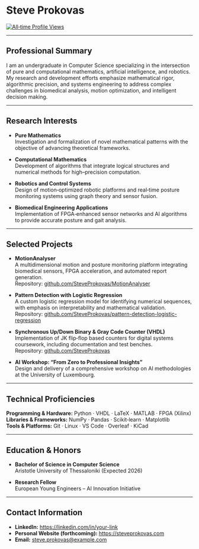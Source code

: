# Steve Prokovas

[![All‑time Profile Views](https://hits.seeyoufarm.com/api/count/incr/badge.svg?url=https%3A%2F%2Fgithub.com%2FSteveProkovas&count_bg=%2379C83D&title_bg=%23555555&icon=github.svg&icon_color=%23E7E7E7&title=Profile+Views)](https://hits.seeyoufarm.com)

---

## Professional Summary

I am an undergraduate in Computer Science specializing in the intersection of pure and computational mathematics, artificial intelligence, and robotics. My research and development efforts emphasize mathematical rigor, algorithmic precision, and systems engineering to address complex challenges in biomedical analysis, motion optimization, and intelligent decision making.

---

## Research Interests

- **Pure Mathematics**  
  Investigation and formalization of novel mathematical patterns with the objective of advancing theoretical frameworks.

- **Computational Mathematics**  
  Development of algorithms that integrate logical structures and numerical methods for high–precision computation.

- **Robotics and Control Systems**  
  Design of motion‑optimized robotic platforms and real‑time posture monitoring systems using graph theory and sensor fusion.

- **Biomedical Engineering Applications**  
  Implementation of FPGA‑enhanced sensor networks and AI algorithms to provide accurate posture and gait analysis.

---

## Selected Projects

- **MotionAnalyser**  
  A multidimensional motion and posture monitoring platform integrating biomedical sensors, FPGA acceleration, and automated report generation.  
  Repository: [github.com/SteveProkovas/MotionAnalyser](https://github.com/SteveProkovas/MotionAnalyser)

- **Pattern Detection with Logistic Regression**  
  A custom logistic regression model for identifying numerical sequences, with emphasis on interpretability and mathematical validation.  
  Repository: [github.com/SteveProkovas/pattern-detection-logistic-regression](https://github.com/SteveProkovas/pattern-detection-logistic-regression)

- **Synchronous Up/Down Binary & Gray Code Counter (VHDL)**  
  Implementation of JK flip‑flop based counters for digital systems coursework, including documentation and test benches.  
  Repository: [github.com/SteveProkovas](https://github.com/SteveProkovas)

- **AI Workshop: “From Zero to Professional Insights”**  
  Design and delivery of a comprehensive workshop on AI methodologies at the University of Luxembourg.

---

## Technical Proficiencies

**Programming & Hardware:** Python · VHDL · LaTeX · MATLAB · FPGA (Xilinx)  
**Libraries & Frameworks:** NumPy · Pandas · Scikit‑learn · Matplotlib  
**Tools & Platforms:** Git · Linux · VS Code · Overleaf · KiCad

---

## Education & Honors

- **Bachelor of Science in Computer Science**  
  Aristotle University of Thessaloniki (Expected 2026)

- **Research Fellow**  
  European Young Engineers – AI Innovation Initiative

---

## Contact Information

- **LinkedIn:** https://linkedin.com/in/your-link  
- **Personal Website (forthcoming):** https://steveprokovas.com  
- **Email:** steve.prokovas@example.com
